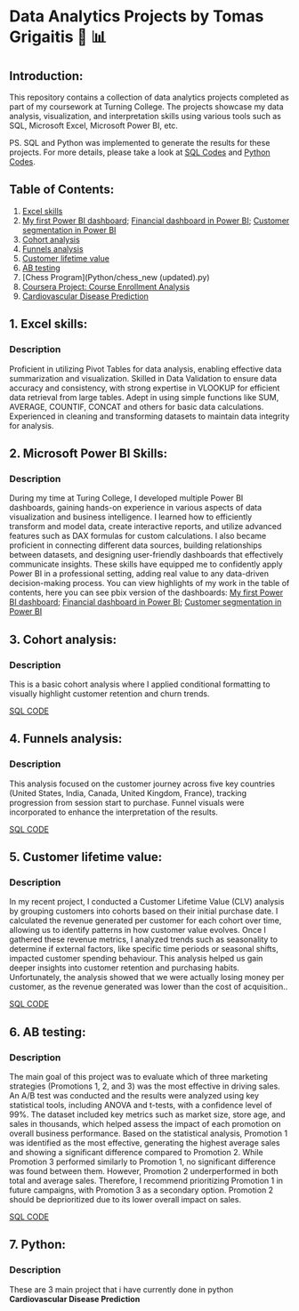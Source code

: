 # Data Analytics Projects by Tomas Grigaitis  🔎 📊 

## Introduction:
This repository contains a collection of data analytics projects completed as part of my coursework at Turning College. The projects showcase my data analysis, visualization, and interpretation skills using various tools such as SQL, Microsoft Excel, Microsoft Power BI, etc.

PS. SQL and Python was implemented to generate the results for these projects. For more details, please take a look at [SQL Codes](https://github.com/tomikasas/Codes-SQL-) and [Python Codes](https://github.com/tomikasas/Codes-Python-).

## Table of Contents:
1. [Excel skills](Excel/Excel%20knowledge%20(simple%20example).xlsx)
2. [My first Power BI dashboard](Power%20BI/My%20first%20powerbi%20dashboard.pdf); [Financial dashboard in Power BI](Power%20BI/Financial%20overview%20dashboard.pdf); [Customer segmentation in Power BI](Power%20BI/Customer%20segmentation%20POWER%20BI.pdf)
3. [Cohort analysis](Excel/Cohort%20analysis.xlsx)
4. [Funnels analysis](Excel/funnels.xlsx)
5. [Customer lifetime value](Excel/Customer%20lifetime%20value%20(cohorts).xlsx)
6. [AB testing](AB%20test%20task.docx)
7. [Chess Program](Python/chess_new (updated).py)
8. [Coursera Project: Course Enrollment Analysis](Python/Coursera_project.ipynb)
9. [Cardiovascular Disease Prediction](Python/Cardiovascular_disease_prediction.ipynb)

## 1. Excel skills:
### Description
Proficient in utilizing Pivot Tables for data analysis, enabling effective data summarization and visualization. Skilled in Data Validation to ensure data accuracy and consistency, with strong expertise in VLOOKUP for efficient data retrieval from large tables. Adept in using simple functions like SUM, AVERAGE, COUNTIF, CONCAT and others for basic data calculations. Experienced in cleaning and transforming datasets to maintain data integrity for analysis.

## 2. Microsoft Power BI Skills:
### Description
During my time at Turing College, I developed multiple Power BI dashboards, gaining hands-on experience in various aspects of data visualization and business intelligence. I learned how to efficiently transform and model data, create interactive reports, and utilize advanced features such as DAX formulas for custom calculations. I also became proficient in connecting different data sources, building relationships between datasets, and designing user-friendly dashboards that effectively communicate insights. These skills have equipped me to confidently apply Power BI in a professional setting, adding real value to any data-driven decision-making process. You can view highlights of my work in the table of contents, here you can see pbix version of the dashboards: [My first Power BI dashboard](Power%20BI/My%20first%20powerbi%20dashboard.pbix); [Financial dashboard in Power BI](Power%20BI/Financial%20overview%20dashboard.pbix); [Customer segmentation in Power BI](Power%20BI/Customer%20segmentation%20POWER%20BI.pbix)

## 3. Cohort analysis:
### Description
This is a basic cohort analysis where I applied conditional formatting to visually highlight customer retention and churn trends.

[SQL CODE](https://github.com/tomikasas/Codes/blob/main/Subscription_Retention.sql)

## 4. Funnels analysis:
### Description
This analysis focused on the customer journey across five key countries (United States, India, Canada, United Kingdom, France), tracking progression from session start to purchase. Funnel visuals were incorporated to enhance the interpretation of the results.

[SQL CODE](https://github.com/tomikasas/Codes/blob/main/funnels.sql)

## 5. Customer lifetime value:
### Description
In my recent project, I conducted a Customer Lifetime Value (CLV) analysis by grouping customers into cohorts based on their initial purchase date. I calculated the revenue generated per customer for each cohort over time, allowing us to identify patterns in how customer value evolves. Once I gathered these revenue metrics, I analyzed trends such as seasonality to determine if external factors, like specific time periods or seasonal shifts, impacted customer spending behaviour. This analysis helped us gain deeper insights into customer retention and purchasing habits. Unfortunately, the analysis showed that we were actually losing money per customer, as the revenue generated was lower than the cost of acquisition..

[SQL CODE](https://github.com/tomikasas/Codes/blob/main/Customer%20lifetime%20value.sql)

## 6. AB testing:
### Description
The main goal of this project was to evaluate which of three marketing strategies (Promotions 1, 2, and 3) was the most effective in driving sales. An A/B test was conducted and the results were analyzed using key statistical tools, including ANOVA and t-tests, with a 
confidence level of 99%. The dataset included key metrics such as market size, store age, and sales in thousands, which helped assess the impact of each promotion on overall business performance.
Based on the statistical analysis, Promotion 1 was identified as the most effective, generating the highest average sales and showing a significant difference compared to Promotion 2. While Promotion 3 performed similarly to Promotion 1, no significant difference was found between them. However, Promotion 2 underperformed in both total and average sales. Therefore, I recommend prioritizing Promotion 1 in future campaigns, with Promotion 3 as a secondary option. Promotion 2 should be deprioritized due to its lower overall impact on sales.

[SQL CODE](https://github.com/tomikasas/Codes/blob/main/AB%20test.sql)

## 7. Python:
### Description
These are 3 main project that i have currently done in python
**Cardiovascular Disease Prediction** 

